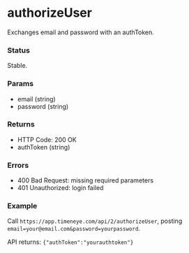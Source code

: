 # authorizeUser

Exchanges email and password with an authToken.

### Status

Stable.

### Params
* email (string)
* password (string)

### Returns
* HTTP Code: 200 OK
* authToken (string)

### Errors
* 400 Bad Request: missing required parameters
* 401 Unauthorized: login failed

### Example
Call `https://app.timeneye.com/api/2/authorizeUser`, posting `email=your@email.com&password=yourpassword`.

API returns:
`{"authToken":"yourauthtoken"}`
